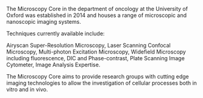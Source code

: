 The Microscopy Core in the department of oncology at the University of Oxford was established in 2014 and houses a range of microscopic and nanoscopic imaging systems.

Techniques currently available include:

Airyscan Super-Resolution Microscopy,
Laser Scanning Confocal Microscopy,
Multi-photon Excitation Microscopy,
Widefield Microscopy including fluorescence, DIC and Phase-contrast,
Plate Scanning Image Cytometer,
Image Analysis Expertise.

The Microscopy Core aims to provide research groups with cutting edge imaging technologies to allow the investigation of cellular processes both in vitro and in vivo.
